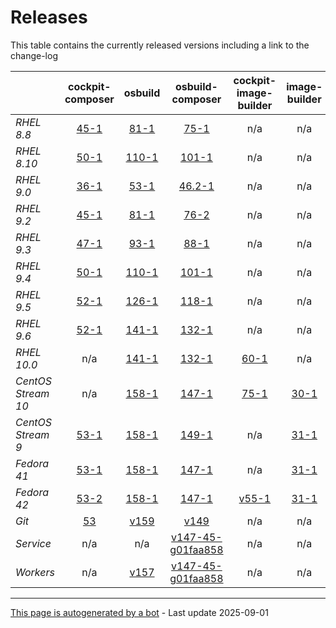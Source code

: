 # Releases
This table contains the currently released versions including a link to the change-log

|       | cockpit-composer | osbuild | osbuild-composer | cockpit-image-builder | image-builder |
|-------|:------------------:|:---------:|:------------------:|:-----------------------:|:---------------:|
| *RHEL 8.8* | [45-1](https://github.com/osbuild/cockpit-composer/releases/tag/45) | [81-1](https://github.com/osbuild/osbuild/releases/tag/v81) | [75-1](https://github.com/osbuild/osbuild-composer/releases/tag/v75) | n/a | n/a |
| *RHEL 8.10* | [50-1](https://github.com/osbuild/cockpit-composer/releases/tag/50) | [110-1](https://github.com/osbuild/osbuild/releases/tag/v110) | [101-1](https://github.com/osbuild/osbuild-composer/releases/tag/v101) | n/a | n/a |
| *RHEL 9.0* | [36-1](https://github.com/osbuild/cockpit-composer/releases/tag/36) | [53-1](https://github.com/osbuild/osbuild/releases/tag/v53) | [46.2-1](https://github.com/osbuild/osbuild-composer/releases/tag/v46.2) | n/a | n/a |
| *RHEL 9.2* | [45-1](https://github.com/osbuild/cockpit-composer/releases/tag/45) | [81-1](https://github.com/osbuild/osbuild/releases/tag/v81) | [76-2](https://github.com/osbuild/osbuild-composer/releases/tag/v76) | n/a | n/a |
| *RHEL 9.3* | [47-1](https://github.com/osbuild/cockpit-composer/releases/tag/47) | [93-1](https://github.com/osbuild/osbuild/releases/tag/v93) | [88-1](https://github.com/osbuild/osbuild-composer/releases/tag/v88) | n/a | n/a |
| *RHEL 9.4* | [50-1](https://github.com/osbuild/cockpit-composer/releases/tag/50) | [110-1](https://github.com/osbuild/osbuild/releases/tag/v110) | [101-1](https://github.com/osbuild/osbuild-composer/releases/tag/v101) | n/a | n/a |
| *RHEL 9.5* | [52-1](https://github.com/osbuild/cockpit-composer/releases/tag/52) | [126-1](https://github.com/osbuild/osbuild/releases/tag/v126) | [118-1](https://github.com/osbuild/osbuild-composer/releases/tag/v118) | n/a | n/a |
| *RHEL 9.6* | [52-1](https://github.com/osbuild/cockpit-composer/releases/tag/52) | [141-1](https://github.com/osbuild/osbuild/releases/tag/v141) | [132-1](https://github.com/osbuild/osbuild-composer/releases/tag/v132) | n/a | n/a |
| *RHEL 10.0* | n/a | [141-1](https://github.com/osbuild/osbuild/releases/tag/v141) | [132-1](https://github.com/osbuild/osbuild-composer/releases/tag/v132) | [60-1](https://github.com/osbuild/image-builder-frontend/releases/tag/v60) | n/a |
| *CentOS Stream 10* | n/a | [158-1](https://github.com/osbuild/osbuild/releases/tag/v158) | [147-1](https://github.com/osbuild/osbuild-composer/releases/tag/v147) | [75-1](https://github.com/osbuild/image-builder-frontend/releases/tag/v75) | [30-1](https://github.com/osbuild/image-builder-cli/releases/tag/v30) |
| *CentOS Stream 9* | [53-1](https://github.com/osbuild/cockpit-composer/releases/tag/53) | [158-1](https://github.com/osbuild/osbuild/releases/tag/v158) | [149-1](https://github.com/osbuild/osbuild-composer/releases/tag/v149) | n/a | [31-1](https://github.com/osbuild/image-builder-cli/releases/tag/v31) |
| *Fedora 41* | [53-1](https://github.com/osbuild/cockpit-composer/releases/tag/53) | [158-1](https://github.com/osbuild/osbuild/releases/tag/v158) | [147-1](https://github.com/osbuild/osbuild-composer/releases/tag/v147) | n/a | [31-1](https://github.com/osbuild/image-builder-cli/releases/tag/v31) |
| *Fedora 42* | [53-2](https://github.com/osbuild/cockpit-composer/releases/tag/53) | [158-1](https://github.com/osbuild/osbuild/releases/tag/v158) | [147-1](https://github.com/osbuild/osbuild-composer/releases/tag/v147) | [v55-1](https://github.com/osbuild/image-builder-frontend/releases/tag/v55) | [31-1](https://github.com/osbuild/image-builder-cli/releases/tag/v31) |
| *Git* | [53](https://github.com/osbuild/cockpit-composer/releases/tag/53) | [v159](https://github.com/osbuild/osbuild/releases/tag/v159) | [v149](https://github.com/osbuild/osbuild-composer/releases/tag/v149) | n/a | n/a |
| *Service* | n/a | n/a | [v147-45-g01faa858](https://github.com/osbuild/osbuild-composer/compare/v147-45-g01faa858...main) | n/a | n/a |
| *Workers* | n/a | [v157](https://github.com/osbuild/osbuild/compare/v157...main) | [v147-45-g01faa858](https://github.com/osbuild/osbuild-composer/compare/v147-45-g01faa858...main) | n/a | n/a |

---

[This page is autogenerated by a bot](https://gitlab.cee.redhat.com/osbuild/guides-bot/-/blob/main/release_overview.py) - Last update 2025-09-01

